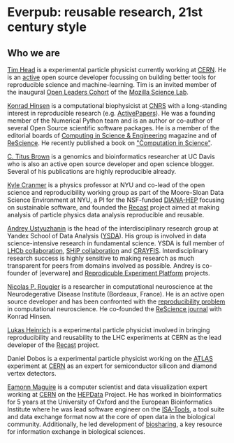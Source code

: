 # Everpub: reusable research, 21st century style

## Who we are

[Tim Head](https://betatim.github.io/) is a experimental particle
physicist currently working at [CERN](http://home.cern/). He is an
[active](https://github.com/betatim) open source developer focussing
on building better tools for reproducible science and
machine-learning.  Tim is an invited member of the inaugural 
[Open Leaders Cohort](https://www.mozillascience.org/wow-introducing-working-open-workshops-and-the-open-leaders-cohort)
of the [Mozilla Science Lab](https://www.mozillascience.org/about).

[Konrad Hinsen](http://dirac.cnrs-orleans.fr/~hinsen) is a
computational biophysicist at [CNRS](http://www.cnrs.fr/) with a
long-standing interest in reproducible research
(e.g. [ActivePapers](http://www.activepapers.org/)).  He was a
founding member of the Numerical Python team and is an author or
co-author of several Open Source scientific software packages. He is a
member of the editorial boards of
[Computing in Science & Engineering](https://www.computer.org/web/computingnow/cise)
magazine and of [ReScience](http://rescience.github.io/). He recently
published a book on
["Computation in Science"](http://computation-in-science.khinsen.net/).

[C. Titus Brown](https://impactstory.org/TitusBrown) is a genomics
and bioinformatics researcher at UC Davis who is also an active open
source developer and open science blogger.  Several of his publications
are highly reproducible already.

[Kyle Cranmer](http://theoryandpractice.org) is a physics professor
at NYU and co-lead of the open science and reproducibility working group
as part of the Moore-Sloan Data Science Environment at NYU, a PI for the
NSF-funded [DIANA-HEP](http://diana-hep.org) focusing on sustainable software, 
and founded the [Recast](https://github.com/recast-hep) project aimed at
making analysis of particle physics data analysis reproducible and reusable.

[Andrey Ustyuzhanin](https://github.com/anaderi) is the head of the interdisciplinary research group at Yandex School of Data Analysis ([YSDA](https://yandexdataschool.com)). His group is involved in data science-intensive research in fundamental science. YSDA is full member of [LHCb collaboration](http://lhcb.web.cern.ch/lhcb/), [SHiP collaboration](http://ship.web.cern.ch/ship/) and [CRAYFIS](http://crayfis.io). Interdisciplinary research success is highly sensitive to making research as much transparent for peers from domains involved as possible. Andrey is co-founder of [everware] and [Reprodicuble Experiment Platform](https://github.com/yandex/rep) projects.

[Nicolas P. Rougier](http://www.labri.fr/perso/nrougier/) is a researcher in
computational neuroscience at the Neurodegerative Disease Institute (Bordeaux,
France). He is an active open source developer and has been confronted with the
[reproducibility problem](http://journal.frontiersin.org/article/10.3389/fncom.2015.00030/full) in computational neuroscience. He co-founded the
[ReScience journal](http://rescience.github.io) with Konrad Hinsen.

[Lukas Heinrich](https://github.com/lukasheinrich) is a experimental particle
physicist involved in bringing reproducibility and reusability to the LHC experiments at CERN as
the lead developer of the [Recast](https://github.com/recast-hep) project.

Daniel Dobos is a experimental particle physicist working on the [ATLAS](http://www.atlas.ch) experiment at [CERN](http://www.cern.ch) as an expert for semiconductor silicon and diamond vertex detectors.

[Eamonn Maguire](http://www.antarctic-design.co.uk) is a computer scientist and data visualization expert working at [CERN](http://www.cern.ch) on the [HEPData](http://www.hepdata.net) Project. He has worked in bioinformatics for 5 years at the University of Oxford and the European Bioinformatics Institute where he was lead software engineer on the [ISA-Tools](http://isa-tools.org), a tool suite and data exchange format now at the core of open data in the biological community. Additionally, he led development of [biosharing](http://biosharing.org), a key resource for information exchange in biological sciences. 
